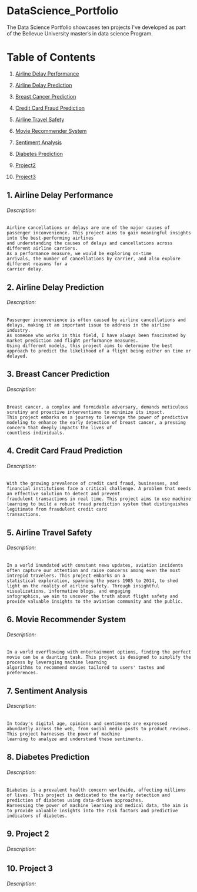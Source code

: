 # DataScience_Portfolio
The Data Science Portfolio showcases ten projects I've developed as part of the Bellevue University master’s in data science Program. 

# Table of Contents
   
1. [Airline Delay Performance](#airlinedelayperformance)
   
2.  [Airline Delay Prediction](#airlinedelayprediction)

3.  [Breast Cancer Prediction](#breastcancerprediction)

4.  [Credit Card Fraud Prediction](#creditcardfraudprediction)

5.  [Airline Travel Safety](#airlinetravelsafety)	

6.  [Movie Recommender System](#movierecommender)	

7.  [Sentiment Analysis](#sentimentanalysis)

8.  [Diabetes Prediction](#diabetesprediction)

9.  [Project2](#project2)

10. [Project3](#project3) 

## 1. Airline Delay Performance  
  ###### Description: 
    Airline cancellations or delays are one of the major causes of passenger inconvenience. This project aims to gain meaningful insights into the best-performing airlines
    and understanding the causes of delays and cancellations across different airline carriers.
    As a performance measure, we would be exploring on-time
    arrivals, the number of cancellations by carrier, and also explore different reasons for a
    carrier delay.  
  
## 2. Airline Delay Prediction  
   ###### Description:
    Passenger inconvenience is often caused by airline cancellations and delays, making it an important issue to address in the airline industry. 
    As someone who works in this field, I have always been fascinated by market prediction and flight performance measures.  
    Using different models, this project aims to determine the best approach to predict the likelihood of a flight being either on time or delayed.
  
## 3. Breast Cancer Prediction  
  ###### Description:
    Breast cancer, a complex and formidable adversary, demands meticulous scrutiny and proactive interventions to minimize its impact. 
    This project embarks on a journey to leverage the power of predictive modeling to enhance the early detection of breast cancer, a pressing concern that deeply impacts the lives of     
    countless individuals.  
  
## 4. Credit Card Fraud Prediction  
  ###### Description:
    With the growing prevalence of credit card fraud, businesses, and financial institutions face a critical challenge. A problem that needs an effective solution to detect and prevent   
    fraudulent transactions in real time. This project aims to use machine learning to build a robust fraud prediction system that distinguishes legitimate from fraudulent credit card 
    transactions.    
  
## 5. Airline Travel Safety  
  ###### Description:
    In a world inundated with constant news updates, aviation incidents often capture our attention and raise concerns among even the most intrepid travelers. This project embarks on a 
    statistical exploration, spanning the years 1985 to 2014, to shed light on the reality of airline safety. Through insightful visualizations, informative blogs, and engaging 
    infographics, we aim to uncover the truth about flight safety and provide valuable insights to the aviation community and the public.
  
## 6. Movie Recommender System  
  ###### Description:
    In a world overflowing with entertainment options, finding the perfect movie can be a daunting task. This project is designed to simplify the process by leveraging machine learning 
    algorithms to recommend movies tailored to users' tastes and preferences.
  
## 7. Sentiment Analysis  
  ###### Description:
    In today's digital age, opinions and sentiments are expressed abundantly across the web, from social media posts to product reviews. This project harnesses the power of machine 
    learning to analyze and understand these sentiments.
  
## 8. Diabetes Prediction  
  ###### Description:
    Diabetes is a prevalent health concern worldwide, affecting millions of lives. This project is dedicated to the early detection and prediction of diabetes using data-driven approaches.
    Harnessing the power of machine learning and medical data, the aim is to provide valuable insights into the risk factors and predictive indicators of diabetes.

## 9. Project 2  
  ###### Description:

## 10. Project 3  
  ###### Description:
